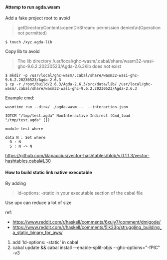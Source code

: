 #### Attemp to run agda.wasm

Add a fake project root to avoid 

> getDirectoryContents:openDirStream: permission denied\n(Operation not permitted)

```
$ touch /xyz.agda-lib
```

Copy lib to avoid

> The lib directory /usr/local/ghc-wasm/.cabal/share/wasm32-wasi-ghc-9.6.2.20230523/Agda-2.6.3/lib does not exist

```
$ mkdir -p /usr/local/ghc-wasm/.cabal/share/wasm32-wasi-ghc-9.6.2.20230523/Agda-2.6.3
$ cp -r /root/build/2.6.3/Agda-2.6.3/src/data/lib/ /usr/local/ghc-wasm/.cabal/share/wasm32-wasi-ghc-9.6.2.20230523/Agda-2.6.3
```

Example cmd:

```
wasmtime run --dir=/ ./agda.wasm --  --interaction-json

IOTCM "/tmp/test.agda" NonInteractive Indirect (Cmd_load "/tmp/test.agda" [])
```

```
module test where

data N : Set where
  O : N
  S : N -> N
```

https://github.com/klapaucius/vector-hashtables/blob/v.0.1.1.3/vector-hashtables.cabal#L30


#### How to build static link native executable

By adding

> ld-options: -static in your executable section of the cabal file 

Use upx can reduce a lot of size

ref: 
- https://www.reddit.com/r/haskell/comments/6xuiy7/comment/dmjqode/
- https://www.reddit.com/r/haskell/comments/5lk33p/struggling_building_a_static_binary_for_aws/

1. add 'ld-options: -static' in cabal
2. cabal update && cabal install --enable-split-objs --ghc-options="-fPIC" -v3
